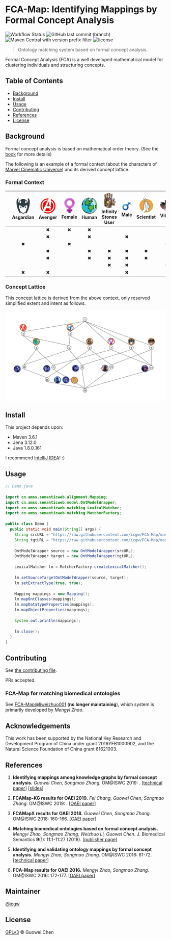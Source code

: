 FCA-Map: Identifying Mappings by Formal Concept Analysis
========================================================

![Workflow Status](https://github.com/icgw/FCA-Map/workflows/Java%20CI/badge.svg)
![GitHub last commit (branch)](https://img.shields.io/github/last-commit/icgw/FCA-Map/master)
![Maven Central with version prefix filter](https://img.shields.io/maven-central/v/org.apache.maven/maven-repository-metadata/3.6.1)
![license](https://img.shields.io/github/license/icgw/FCA-Map)

> Ontology matching system based on formal concept analysis.

Formal Concept Analysis (FCA) is a well developed mathematical model for clustering individuals and structuring concepts.

## Table of Contents

- [Background](#background)
- [Install](#install)
- [Usage](#usage)
- [Contributing](#contributing)
- [References](#references)
- [License](#license)

## Background

Formal concept analysis is based on mathematical order theory. (See the [book](https://www.springer.com/gp/book/9783540627715) for more details)

The following is an example of a formal context (about the characters of [Marvel Cinematic Universe](https://marvelcinematicuniverse.fandom.com/wiki/Category:Characters)) and its derived concept lattice.

### Formal Context

|                        | ![Asgardian][asg] <br /> Asgardian | ![Avenger][ag] <br /> Avenger | ![Female][fml] <br /> Female | ![Human][hm] <br /> Human | ![Infinity Stones User][inf] <br /> Infinity Stones User | ![Male][ml] <br /> Male | ![Scientist][sci] <br /> Scientist | ![Villain][vln] <br /> Villain |
|:----------------------:|:-:|:-:|:-:|:-:|:-:|:-:|:-:|:-:|
|   ![Black Widow][bw]   |   | ✖ | ✖ | ✖ |   |   |   |   |
| ![Captain America][ca] |   | ✖ |   | ✖ |   | ✖ |   |   |
|      ![Hela][hl]       | ✖ |   | ✖ |   |   |   |   | ✖ |
|      ![Hulk][hk]       |   | ✖ |   | ✖ | ✖ | ✖ | ✖ |   |
|    ![Iron Man][im]     |   | ✖ |   | ✖ | ✖ | ✖ | ✖ |   |
|     ![Thanos][ts]      |   |   |   |   | ✖ | ✖ |   | ✖ |
|      ![Thor][tr]       | ✖ | ✖ |   |   |   | ✖ |   |   |

### Concept Lattice

This concept lattice is derived from the above context, only reserved simplified extent and intent as follows.

![complete-lattice](assets/example-concept-lattice-marvel.svg)

## Install

This project depends upon:
- Maven 3.6.1
- Jena 3.12.0
- Java 1.8.0\_161

I recommend [IntelliJ IDEA](https://www.jetbrains.com/idea/)! :)

## Usage

```java
// Demo.java

import cn.amss.semanticweb.alignment.Mapping;
import cn.amss.semanticweb.model.OntModelWrapper;
import cn.amss.semanticweb.matching.LexicalMatcher;
import cn.amss.semanticweb.matching.MatcherFactory;

public class Demo {
  public static void main(String[] args) {
    String srcURL = "https://raw.githubusercontent.com/icgw/FCA-Map/master/src/test/resources/oaei/conference/Conference.owl";
    String tgtURL = "https://raw.githubusercontent.com/icgw/FCA-Map/master/src/test/resources/oaei/conference/ekaw.owl";

    OntModelWrapper source = new OntModelWrapper(srcURL);
    OntModelWrapper target = new OntModelWrapper(tgtURL);

    LexicalMatcher lm = MatcherFactory.createLexicalMatcher();

    lm.setSourceTargetOntModelWrapper(source, target);
    lm.setExtractType(true, true);

    Mapping mappings = new Mapping();
    lm.mapOntClasses(mappings);
    lm.mapDatatypeProperties(mappings);
    lm.mapObjectProperties(mappings);

    System.out.println(mappings);

    lm.close();
  }
}
```

## Contributing

See [the contributing file](CONTRIBUTING.md).

PRs accepted.

### FCA-Map for matching biomedical ontologies

See [FCA-Map@liweizhuo001](https://github.com/liweizhuo001/FCA-Map) (**no longer maintaining**), which system is primarily developed by _Mengyi Zhao_.

## Acknowledgements

This work has been supported by the National Key Research and Development Program of China under grant 2016YFB1000902, and the Natural Science Foundation of China grant 61621003.

## References

1. **Identifying mappings among knowledge graphs by formal concept analysis.** _Guowei Chen, Songmao Zhang._ OM@ISWC 2019: . \[[technical paper][1]\] \[[slides][7]\]

2. **FCAMap-KG results for OAEI 2019.** _Fei Chang, Guowei Chen, Songmao Zhang._ OM@ISWC 2019: . \[[OAEI paper][2]\]

2. **FCAMapX results for OAEI 2018.** _Guowei Chen, Songmao Zhang._ OM@ISWC 2018: 160-166. \[[OAEI paper][3]\]

3. **Matching biomedical ontologies based on formal concept analysis.** _Mengyi Zhao, Songmao Zhang, Weizhuo Li, Guowei Chen._ J. Biomedical Semantics **9**(1): 11:1-11:27 (2018). \[[publisher page][4]\]

4. **Identifying and validating ontology mappings by formal concept analysis.** _Mengyi Zhao, Songmao Zhang._ OM@ISWC 2016: 61-72. \[[technical paper][5]\]

5. **FCA-Map results for OAEI 2016.** _Mengyi Zhao, Songmao Zhang._ OM@ISWC 2016: 172-177. \[[OAEI paper][6]\]

## Maintainer

[@icgw](https://github.com/icgw)

## License

[GPLv3](LICENSE) © Guowei Chen

[im]: assets/iron-man.png
[tr]: assets/thor.png
[bw]: assets/black-widow.png
[hk]: assets/hulk.png
[ca]: assets/captain-america.png
[ts]: assets/thanos.png
[hl]: assets/hela.png
[hm]: assets/human.png
[ml]: assets/male.png
[fml]: assets/female.png
[sci]: assets/scientist.png
[ag]: assets/avenger.png
[vln]: assets/villain.png
[asg]: assets/asgardian.png
[inf]: assets/infinity.png
[1]: http://disi.unitn.it/~pavel/om2019/papers/om2019\_LTpaper3.pdf
[2]: http://www.dit.unitn.it/~pavel/om2019/papers/oaei19\_paper8.pdf
[3]: http://ceur-ws.org/Vol-2288/oaei18\_paper7.pdf
[4]: https://jbiomedsem.biomedcentral.com/articles/10.1186/s13326-018-0178-9
[5]: http://ceur-ws.org/Vol-1766/om2016\_Tpaper6.pdf
[6]: http://ceur-ws.org/Vol-1766/oaei16\_paper7.pdf
[7]: https://github.com/icgw/FCA-Map/releases/download/v1.0.0/om2019-slide-gc.pdf
